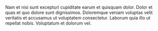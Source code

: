 Nam et nisi sunt excepturi cupiditate earum et quisquam dolor. Dolor et quas et quo dolore sunt dignissimos. Doloremque veniam voluptas velit veritatis et accusamus ut voluptatem consectetur. Laborum quia illo ut repellat nobis. Voluptatum et dolorum vel.